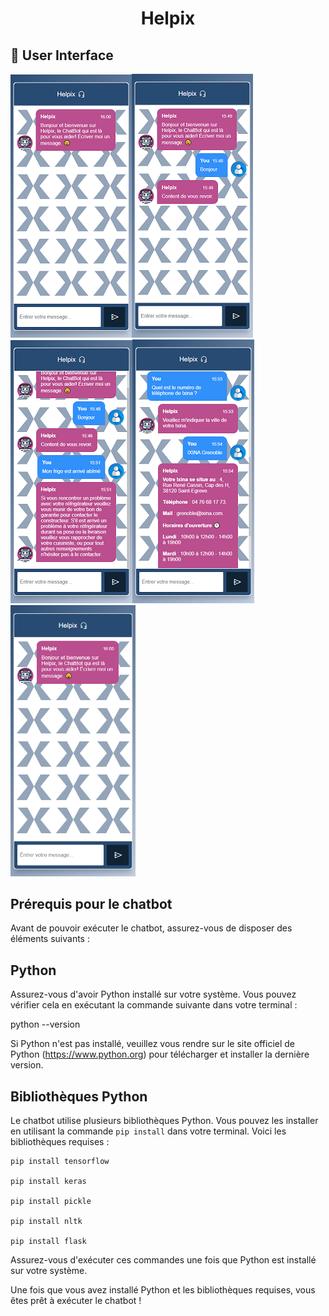 <h1 align="center">Helpix</h1>

## 📸 User Interface
![vue chatbot](./assets/chatbot1.png)![vue chatbot 2](./assets/chatbot2.png)![vue chatbot 3](./assets/chatbot3.png)![vue chatbot 4](./assets/chatbot4.png)<br>
<img src="./assets/helpixMob1.png" width="200" alt="Vue chatbot 1">

## Prérequis pour le chatbot

Avant de pouvoir exécuter le chatbot, assurez-vous de disposer des éléments suivants :

## Python

Assurez-vous d'avoir Python installé sur votre système. Vous pouvez vérifier cela en exécutant la commande suivante dans votre terminal :

python --version


Si Python n'est pas installé, veuillez vous rendre sur le site officiel de Python (https://www.python.org) pour télécharger et installer la dernière version.

## Bibliothèques Python

Le chatbot utilise plusieurs bibliothèques Python. Vous pouvez les installer en utilisant la commande `pip install` dans votre terminal. Voici les bibliothèques requises :

```
pip install tensorflow

pip install keras

pip install pickle

pip install nltk

pip install flask
```

Assurez-vous d'exécuter ces commandes une fois que Python est installé sur votre système.

Une fois que vous avez installé Python et les bibliothèques requises, vous êtes prêt à exécuter le chatbot !

